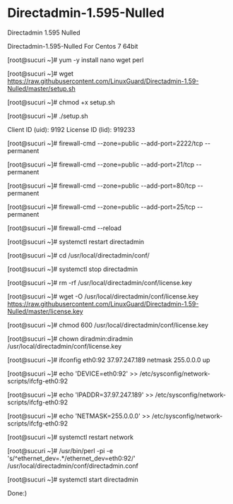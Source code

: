 # Directadmin-1.595-Nulled
Directadmin 1.595 Nulled

Directadmin-1.595-Nulled For Centos 7 64bit

[root@sucuri ~]# yum -y install nano wget perl

[root@sucuri ~]# wget https://raw.githubusercontent.com/LinuxGuard/Directadmin-1.59-Nulled/master/setup.sh

[root@sucuri ~]# chmod +x setup.sh

[root@sucuri ~]# ./setup.sh

Client ID (uid):  9192
License ID (lid): 919233

[root@sucuri ~]# firewall-cmd --zone=public --add-port=2222/tcp --permanent

[root@sucuri ~]# firewall-cmd --zone=public --add-port=21/tcp --permanent

[root@sucuri ~]# firewall-cmd --zone=public --add-port=80/tcp --permanent

[root@sucuri ~]# firewall-cmd --zone=public --add-port=25/tcp --permanent

[root@sucuri ~]# firewall-cmd --reload

[root@sucuri ~]# systemctl restart directadmin

[root@sucuri ~]# cd /usr/local/directadmin/conf/

[root@sucuri ~]# systemctl stop directadmin

[root@sucuri ~]# rm -rf /usr/local/directadmin/conf/license.key

[root@sucuri ~]# wget -O /usr/local/directadmin/conf/license.key https://raw.githubusercontent.com/LinuxGuard/Directadmin-1.59-Nulled/master/license.key

[root@sucuri ~]# chmod 600 /usr/local/directadmin/conf/license.key

[root@sucuri ~]# chown diradmin:diradmin /usr/local/directadmin/conf/license.key

[root@sucuri ~]# ifconfig eth0:92 37.97.247.189 netmask 255.0.0.0 up

[root@sucuri ~]# echo 'DEVICE=eth0:92' >> /etc/sysconfig/network-scripts/ifcfg-eth0:92

[root@sucuri ~]# echo 'IPADDR=37.97.247.189' >> /etc/sysconfig/network-scripts/ifcfg-eth0:92

[root@sucuri ~]# echo 'NETMASK=255.0.0.0' >> /etc/sysconfig/network-scripts/ifcfg-eth0:92

[root@sucuri ~]# systemctl restart network

[root@sucuri ~]# /usr/bin/perl -pi -e 's/^ethernet_dev=.*/ethernet_dev=eth0:92/' /usr/local/directadmin/conf/directadmin.conf

[root@sucuri ~]# systemctl start directadmin

Done:)
